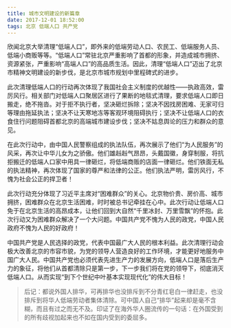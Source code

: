 ```yaml
---
title: 城市文明建设的新篇章
date: 2017-12-01 18:52:00
tags: 北京 低端人口 共产党
---
```


欣闻北京大举清理“低端人口”，即外来的低端劳动人口、农民工、低端服务人员、低端小商贩等等。“低端人口”常驻北京严重影响了首都的形象，并造成城市拥挤、资源紧张，严重影响“高端人口”的高品质生活。因此，清理“低端人口”迈出了北京市精神文明建设的新步伐，是北京市城市规划中里程碑式的进步。

此次清理低端人口的行动再次体现了我国社会主义制度的优越性——执政高效，雷厉风行。相关部门对低端人口聚居区进行了果断的地毯式清理，要求低端人口即日搬走，绝不拖沓。对于拒不执行者，坚决砸烂拆除；坚决不因找房困难、无家可归等理由拖延执法；坚决不让天寒地冻等客观环境阻碍执行；坚决不让低端人口的衣食住行问题阻碍首都北京的高端城市建设步伐；坚决不姑息舆论的压力和群众的意见。

在此次行动中，由中国人民警察组成的执法队伍，再次展示了他们“为人民服务”的风采，再次让中华儿女为之骄傲。他们雄赳赳气昂昂，头戴国徽，身穿制服，将抗拒搬迁的低端人口家中用具一律砸烂，将低端商贩的店面一律砸烂。他们铁面无私的执法精神，再次体现了国家的尊严和法律的公正。他们执法严明，雷厉风行，不愧为社会公正的捍卫者！

此次行动充分体现了习近平主席对“困难群众”的关心。北京物价贵、房价高、城市拥挤，困难群众在北京生活困难，时时被总书记牵挂在心中。此次行动让低端人口免于在北京生活的高昂成本，让他们回到大自然“千里冰封、万里雪飘”的怀抱。此次行动又为困难群众解决了一个大问题。中国共产党不愧为人民的政党，中国人民政府不愧为人民的好政府！

中国共产党是人民选择的政党，代表中国最广大人民的根本利益。此次清理行动会极大改善北京的市容市貌，为党的领导人营造良好的工作环境，才能更好地服务中国广大人民。中国共产党也必须代表先进生产力的发展方向，低端人口是落后生产力的象征，将他们从首都清除只是第一步，下一步我们将在党的领导下，彻底消灭低端人口。从而实现“到下个世纪中叶基本实现现代化”的伟大目标！

> 后记：都说外国人排华，可再排华也没排斥到不分青红皂白一律赶走，也没排斥到将华人低端劳动者集体清除。可中国人自己“排华”起来却是毫不含糊，而且有过之而无不及。印证了在海外华人圈流传的一句话：在外国受到的所有歧视加起来也不如在国内受到的委屈多。
